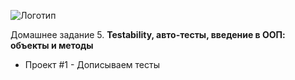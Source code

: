 ![Логотип](https://upload.wikimedia.org/wikipedia/commons/thumb/f/f2/Netology_logo.svg/1280px-Netology_logo.svg.png)

Домашнее задание 5. **Testability, авто-тесты, введение в ООП: объекты и методы**

* Проект #1 - Дописываем тесты